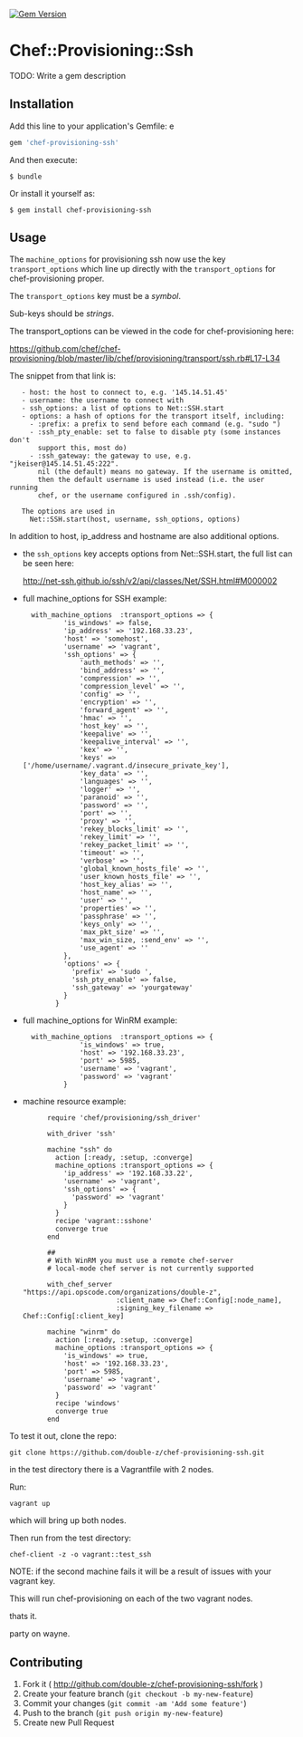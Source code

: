 [![Gem Version](https://badge.fury.io/rb/chef-provisioning-ssh.svg)](http://badge.fury.io/rb/chef-provisioning-ssh)

# Chef::Provisioning::Ssh

TODO: Write a gem description

## Installation

Add this line to your application's Gemfile:
e 
```ruby
gem 'chef-provisioning-ssh'
```

And then execute:

    $ bundle

Or install it yourself as:

    $ gem install chef-provisioning-ssh

## Usage

The `machine_options` for provisioning ssh now use the key `transport_options` which line up directly with the `transport_options` for chef-provisioning proper. 

The `transport_options` key must be a *symbol*. 

Sub-keys should be *strings*.

The transport_options can be viewed in the code for chef-provisioning here:

https://github.com/chef/chef-provisioning/blob/master/lib/chef/provisioning/transport/ssh.rb#L17-L34

The snippet from that link is:

       - host: the host to connect to, e.g. '145.14.51.45'
       - username: the username to connect with
       - ssh_options: a list of options to Net::SSH.start
       - options: a hash of options for the transport itself, including:
         - :prefix: a prefix to send before each command (e.g. "sudo ")
         - :ssh_pty_enable: set to false to disable pty (some instances don't
           support this, most do)
         - :ssh_gateway: the gateway to use, e.g. "jkeiser@145.14.51.45:222".
           nil (the default) means no gateway. If the username is omitted,
           then the default username is used instead (i.e. the user running
           chef, or the username configured in .ssh/config).
      
       The options are used in
         Net::SSH.start(host, username, ssh_options, options)

In addition to host, ip_address and hostname are also additional options.

* the `ssh_options` key accepts options from Net::SSH.start, the full list can be seen here:

	http://net-ssh.github.io/ssh/v2/api/classes/Net/SSH.html#M000002

* full machine_options for SSH example:

        with_machine_options  :transport_options => {
                'is_windows' => false,
                'ip_address' => '192.168.33.23',
                'host' => 'somehost',
                'username' => 'vagrant',
                'ssh_options' => {
                    'auth_methods' => '', 
                    'bind_address' => '',
                    'compression' => '',
                    'compression_level' => '',
                    'config' => '',
                    'encryption' => '',
                    'forward_agent' => '',
                    'hmac' => '',
                    'host_key' => '',
                    'keepalive' => '',
                    'keepalive_interval' => '',
                    'kex' => '',
                    'keys' => ['/home/username/.vagrant.d/insecure_private_key'],
                    'key_data' => '',
                    'languages' => '',
                    'logger' => '',
                    'paranoid' => '',
                    'password' => '',
                    'port' => '',
                    'proxy' => '',
                    'rekey_blocks_limit' => '',
                    'rekey_limit' => '',
                    'rekey_packet_limit' => '',
                    'timeout' => '',
                    'verbose' => '',
                    'global_known_hosts_file' => '',
                    'user_known_hosts_file' => '',
                    'host_key_alias' => '',
                    'host_name' => '',
                    'user' => '',
                    'properties' => '',
                    'passphrase' => '',
                    'keys_only' => '',
                    'max_pkt_size' => '',
                    'max_win_size, :send_env' => '',
                    'use_agent' => ''
                },
                'options' => {
                  'prefix' => 'sudo ',
                  'ssh_pty_enable' => false,
                  'ssh_gateway' => 'yourgateway'
                }
              }

* full machine_options for WinRM example:

        with_machine_options  :transport_options => {
                    'is_windows' => true,
                    'host' => '192.168.33.23',
                    'port' => 5985,
                    'username' => 'vagrant',
                    'password' => 'vagrant'
                }


* machine resource example:

			require 'chef/provisioning/ssh_driver'

			with_driver 'ssh'

			machine "ssh" do
			  action [:ready, :setup, :converge]
			  machine_options :transport_options => {
			    'ip_address' => '192.168.33.22',
			    'username' => 'vagrant',
			    'ssh_options' => {
			      'password' => 'vagrant'
			    }
			  }
			  recipe 'vagrant::sshone'
			  converge true
			end

            ##
            # With WinRM you must use a remote chef-server
            # local-mode chef server is not currently supported

            with_chef_server "https://api.opscode.com/organizations/double-z",
                             :client_name => Chef::Config[:node_name],
                             :signing_key_filename => Chef::Config[:client_key]

			machine "winrm" do
			  action [:ready, :setup, :converge]
			  machine_options :transport_options => {
			    'is_windows' => true,
			    'host' => '192.168.33.23',
                'port' => 5985,
			    'username' => 'vagrant',
			    'password' => 'vagrant'
			  }
			  recipe 'windows'
			  converge true
			end


To test it out, clone the repo:

`git clone https://github.com/double-z/chef-provisioning-ssh.git`

in the test directory there is a Vagrantfile with 2 nodes. 

Run:

`vagrant up`

which will bring up both nodes. 

Then run from the test directory:

`chef-client -z -o vagrant::test_ssh`

NOTE: if the second machine fails it will be a result of issues with your vagrant key.

This will run chef-provisioning on each of the two vagrant nodes.

thats it.

party on wayne.

## Contributing

1. Fork it ( http://github.com/double-z/chef-provisioning-ssh/fork )
2. Create your feature branch (`git checkout -b my-new-feature`)
3. Commit your changes (`git commit -am 'Add some feature'`)
4. Push to the branch (`git push origin my-new-feature`)
5. Create new Pull Request
